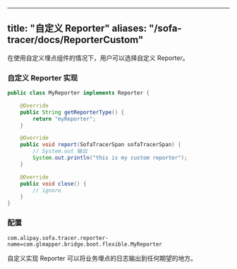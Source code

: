 
---
title: "自定义 Reporter"
aliases: "/sofa-tracer/docs/ReporterCustom"
---

在使用自定义埋点组件的情况下，用户可以选择自定义 Reporter。

### 自定义 Reporter 实现

```java
public class MyReporter implements Reporter {

    @Override
    public String getReporterType() {
        return "myReporter";
    }

    @Override
    public void report(SofaTracerSpan sofaTracerSpan) {
        // System.out 输出
        System.out.println("this is my custom reporter");
    }

    @Override
    public void close() {
        // ignore
    }
}
```

### 配置

```properties
com.alipay.sofa.tracer.reporter-name=com.glmapper.bridge.boot.flexible.MyReporter
```

自定义实现 Reporter 可以将业务埋点的日志输出到任何期望的地方。
